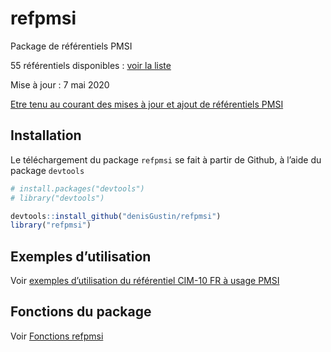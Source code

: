 
<!-- README.md is generated from README.Rmd. Please edit that file -->

# refpmsi

Package de référentiels PMSI

55 référentiels disponibles : [voir la
liste](https://denisgustin.github.io/refpmsi/articles/liste_ref.html)

Mise à jour : 7 mai 2020

[Etre tenu au courant des mises à jour et ajout de référentiels
PMSI](http://www.lespmsi.com/r-et-pmsi/)

## Installation

Le téléchargement du package `refpmsi` se fait à partir de Github, à
l’aide du package `devtools`

``` r
# install.packages("devtools")
# library("devtools")

devtools::install_github("denisGustin/refpmsi")
library("refpmsi")
```

## Exemples d’utilisation

Voir [exemples d’utilisation du référentiel CIM-10 FR à usage
PMSI](https://denisgustin.github.io/refpmsi/articles/cim.html)

## Fonctions du package

Voir [Fonctions
refpmsi](https://denisgustin.github.io/refpmsi/articles/fonctions_refpmsi.html)
